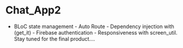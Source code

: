 # Chat_App2
- BLoC state management - Auto Route - Dependency injection with (get_it) - Firebase authentication - Responsiveness with screen_util. Stay tuned for the final product....
